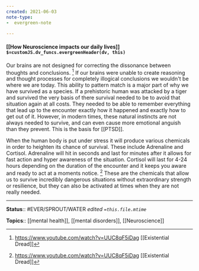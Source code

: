 ```yaml
---
created: 2021-06-03
note-type: 
-  evergreen-note

---
```


#### [[How Neuroscience impacts our daily lives]] `$=customJS.dv_funcs.evergreenHeader(dv, this)`

Our brains are not designed for correcting the dissonance between thoughts and conclusions. [^1] If our brains were unable to create reasoning and thought processes for completely illogical conclusions we wouldn't be where we are today. This ability to pattern match is a major part of why we have survived as a species. If a prehistoric human was attacked by a tiger and survived the very basis of there survival needed to be to avoid that situation again at all costs. They needed to be able to remember everything that lead up to the encounter exactly how it happened and exactly how to get out of it. However, in modern times, these natural instincts are not always needed to survive, and can even cause more emotional anguish than they prevent. This is the basis for [[PTSD]]. 


When the human body is put under stress it will produce various chemicals in order to heighten its chance of survival. These include Adrenaline and Cortisol. Adrenaline will hit in seconds and last for minutes after it allows for fast action and hyper awareness of the situation. Cortisol will last for 4-24 hours depending on the duration of the encounter and it keeps you aware and ready to act at a moments notice. [^2] These are the chemicals that allow us to survive incredibly dangerous situations without extraordinary strength or resilience, but they can also be activated at times when they are not really needed.

---

**Status**:: #EVER/SPROUT/WATER 
*edited `=this.file.mtime`*

**Topics**:: [[mental health]], [[mental disorders]], [[Neuroscience]] 



[^1]: https://www.youtube.com/watch?v=UUC8qF5iDag [[Existential Dread]]
[^2]: https://www.youtube.com/watch?v=UUC8qF5iDag [[Existential Dread]]